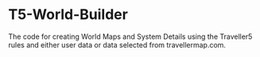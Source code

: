 # T5-World-Builder
The code for creating World Maps and System Details using the Traveller5 rules and either user data or data selected from travellermap.com.
